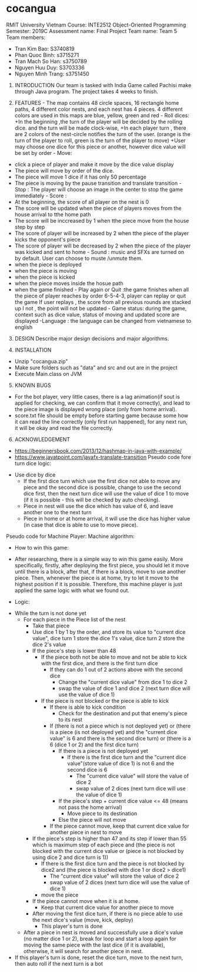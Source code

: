 # cocangua
RMIT University Vietnam
Course: INTE2512 Object-Oriented Programming
Semester: 2019C
Assessment name: Final Project
Team name: Team 5
Team members: 
- Tran Kim Bao: S3740819
- Phan Quoc Binh: s3715271
- Tran Mach So Han: s3750789
- Nguyen Huu Duy: S3703336
- Nguyen Minh Trang: s3751450


1. INTRODUCTION
Our team is tasked with India Game called Pachisi make through Java program.
The project takes 4 weeks to finish. 

2. FEATURES
        - The map contains 48 circle spaces, 16 rectangle home paths, 4 different 
color nests, and each nest has 4 pieces. 4 different colors are used in this maps are blue, yellow, green and red
        - Roll dices: 
+In the beginning ,the turn of the player will be decided by
the rolling dice. and the turn will be made clock-wise, 
+In each player turn , there are 2 colors of the nest-circle notifies the turn
of the user. (orange is the turn of the player to roll, green is the turn
of the player to move)
+User may choose one dice for this piece or another, however dice value will
be set by order
        - Move:
+ click a piece of player and make it move by the dice value display
+ The piece will move by order of the dice. 
+ The piece will move 1 dice if it has only 50 percentage
+ The piece is moving by the pause transition and translate transition
        - Stop : The player will choose an image in the center to stop the game immediately
        - Score : 
+ At the beginning, the score of all player on the nest is 0
+ The score will be updated when the piece of players moves from the house arrival to
tthe home path
+ The score will be inccreased by 1 when tthe piece move from the house step by
step
+ The score of player will be increased by 2 when tthe piece of the player 
kicks the opponent's piece
+ The score of player will be decreased by 2 when tthe piece of the player 
was kicked and sent to home
        - Sound : music and SFXs are turned on by default. User can choose to muste 
/unmute them.
+ when the piece is deployed 
+ when the piece is moving 
+ when the piece is kicked
+ when the piece moves inside the hosue path
+ when the game finished
        - Play again or Quit :the game finishes when all the piece of player reaches 
by order 6-5-4-3, player can replay or quit the game
If user replays , the score from all previous rounds are stacked up
I not , the point will not be updated
        - Game status: during the game, context such as dice value, status of moving
and updated score are displayed
        -Language : the language can be changed from vietnamese to english

3. DESIGN
Describe major design decisions and major algorithms.

4. INSTALLATION
- Unzip "cocangua.zip"
- Make sure folders such as "data" and src and out are in the project
- Execute Main.class on JVM
5. KNOWN BUGS
- For the bot player, very little cases, there is a lag animation(if sout is applied for checking, we can confirm that it move correctly), and lead to the piece image is displayed wrong place (only from home arrival).
- score.txt file should be empty before starting game because some how it can read the line correctly (only first run happened), for any next run, it will be okay and read the file correctly.


6. ACKNOWLEDGEMENT
* https://beginnersbook.com/2013/12/hashmap-in-java-with-example/
* https://www.javatpoint.com/javafx-translate-transition
Pseudo code fore turn dice logic:
- Use dice by dice
   - If the first dice turn which use the first dice not able to move any piece and the second dice is possible, change to use the second dice first, then the next turn dice will use the value of dice 1 to move (if it is possible - this will be checked by auto checking).  
   - Piece in nest will use the dice which has value of 6, and leave another one to the next turn
   - Piece in home or at home arrival, it will use the dice has higher value (in case that dice is able to use to move piece).



Pseudo code for Machine Player:
Machine algorithm:

+ How to win this game: 
- After researching, there is a simple way to win this game easily. More specifically, firstly, after deploying the first piece, you should let it move until there is a block, after that, if there is a block, move to use another piece. Then, whenever the piece is at home, try to let it move to the highest position if it is possible. Therefore, this machine player is just applied the same logic with what we found out. 


+ Logic:
- While the turn is not done yet
	- For each piece in the Piece list of the nest
		- Take that piece 
		- Use dice 1 by 1 by the order, and store its value to "current dice value", dice turn 1 store the dice 1's value, dice turn 2 store the dice 2's value
		- If the piece's step is lower than 48
			- If the piece both not be able to move and not be able to kick with the first dice, and there is the first turn dice
				- If they can do 1 out of 2 actions above with the second dice	
					- Change the "current dice value" from dice 1 to dice 2
					- swap the value of dice 1 and dice 2 (next turn dice will use the value of dice 1)
			- If the piece is not blocked or the piece is able to kick
				- If there is able to kick condition
					- Check for the destination and put that enemy's piece to its nest
				- If (there is not a piece which is not deployed yet) or (there is a piece (is not deployed yet) and the "current dice value" is 6 and there is the second dice turn) or (there is a 6 (dice 1 or 2) and the first dice turn)
					- If there is a piece is not deployed yet
						- If there is the first dice turn and the "current dice value"(store value of dice 1) is not 6 and the second dice is 6
							- The "current dice value" will store the value of dice 2
							- swap value of 2 dices (next turn dice will use the value of dice 1)
					- If the piece's step + current dice value <= 48 (means not pass the home arrival)
						- Move piece to its destination
					- Else the piece will not move
				- If the piece cannot move, keep that current dice value for another piece in nest to move
		- If the piece's step is higher than 47 and its step if lower than 55 which is maximum step of each piece and (the piece is not blocked with the current dice value or (piece is not blocked by using dice 2 and dice turn is 1))
			- If there is the first dice turn and the piece is not blocked by dice2 and (the piece is blocked with dice 1 or dice2 > dice1)
				- The "current dice value" will store the value of dice 2
				- swap value of 2 dices (next turn dice will use the value of dice 1)
			- move the piece
		- If the piece cannot move when it is at home.
			- Keep that current dice value for another piece to move
		- After moving the first dice turn, if there is no piece able to use the next dice's value (move, kick, deploy)
			- This player's turn is done
	- After a piece in nest is moved and successfully use a dice's value (no matter dice 1 or 2), break for loop and start a loop again for moving the same piece with the last dice (if it is available), otherwise, it will search for another piece in nest. 
- If this player's turn is done, reset the dice turn, move to the next turn, then auto roll if the next turn is a bot			
					
